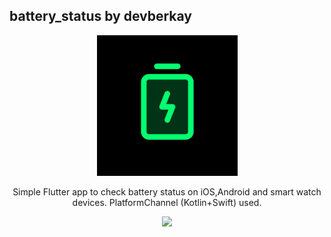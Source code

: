 ## battery_status by devberkay

<p align="center">
  <img src="splash.png" />
</p>

<p align="center">
  Simple Flutter app to check battery status on iOS,Android and smart watch devices. PlatformChannel (Kotlin+Swift) used.
</p>

<p align="center">
  <img src="https://media.giphy.com/media/yoY9ejft58sqcrM4Ki/giphy.gif" />
</p>
